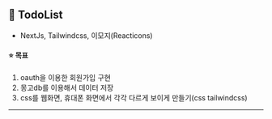 ## 👋 TodoList
- NextJs, Tailwindcss, 이모지(Reacticons)

#### ⭐️ 목표
1. oauth을 이용한 회원가입 구현
2. 몽고db를 이용해서 데이터 저장
3. css를 웹화면, 휴대폰 화면에서 각각 다르게 보이게 만들기(css tailwindcss)

---------------------------------------------------------------
